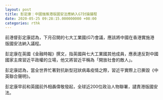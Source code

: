```yaml
---
layout: post
title: 彭定康：中國強推港版國安法應納入G7討論議程
date: 2020-05-25 09:28:15.000000000 +08:00
categories: rthk
---
```


前港督彭定康認為，下月召開的七大工業國(G7)會議，應該將中國在香港實施港版國安法納入議程。

彭定康在英國《金融時報》撰文，指英國與七大工業國其他成員，應表達反對中國國家主席習近平政權的立場，他又將習近平稱為「開放社會的敵人」。

彭定康認為，當全世界忙著對抗新型冠狀病毒疫情之際，習近平實際上已撕毀《中英聯合聲明》。

彭定康早前和英國前外相聶偉敬發起，全球近200位政治人物聯署，譴責港版國安法。
